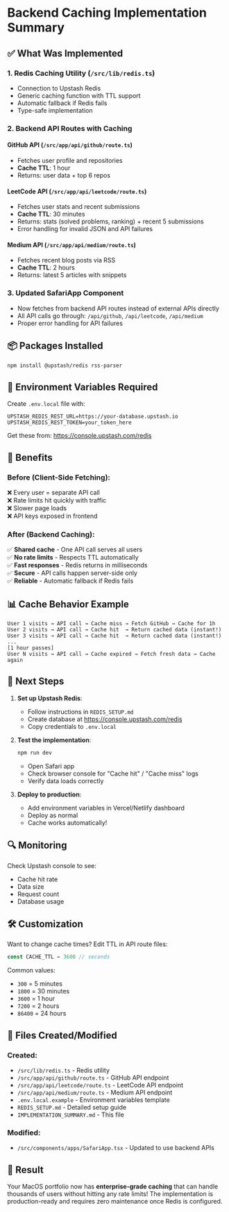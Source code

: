 # Backend Caching Implementation Summary

## ✅ What Was Implemented

### 1. Redis Caching Utility (`/src/lib/redis.ts`)
- Connection to Upstash Redis
- Generic caching function with TTL support
- Automatic fallback if Redis fails
- Type-safe implementation

### 2. Backend API Routes with Caching

#### GitHub API (`/src/app/api/github/route.ts`)
- Fetches user profile and repositories
- **Cache TTL**: 1 hour
- Returns: user data + top 6 repos

#### LeetCode API (`/src/app/api/leetcode/route.ts`)
- Fetches user stats and recent submissions
- **Cache TTL**: 30 minutes
- Returns: stats (solved problems, ranking) + recent 5 submissions
- Error handling for invalid JSON and API failures

#### Medium API (`/src/app/api/medium/route.ts`)
- Fetches recent blog posts via RSS
- **Cache TTL**: 2 hours
- Returns: latest 5 articles with snippets

### 3. Updated SafariApp Component
- Now fetches from backend API routes instead of external APIs directly
- All API calls go through: `/api/github`, `/api/leetcode`, `/api/medium`
- Proper error handling for API failures

## 📦 Packages Installed

```bash
npm install @upstash/redis rss-parser
```

## 🔑 Environment Variables Required

Create `.env.local` file with:

```env
UPSTASH_REDIS_REST_URL=https://your-database.upstash.io
UPSTASH_REDIS_REST_TOKEN=your_token_here
```

Get these from: https://console.upstash.com/redis

## 🎯 Benefits

### Before (Client-Side Fetching):
❌ Every user = separate API call  
❌ Rate limits hit quickly with traffic  
❌ Slower page loads  
❌ API keys exposed in frontend  

### After (Backend Caching):
✅ **Shared cache** - One API call serves all users  
✅ **No rate limits** - Respects TTL automatically  
✅ **Fast responses** - Redis returns in milliseconds  
✅ **Secure** - API calls happen server-side only  
✅ **Reliable** - Automatic fallback if Redis fails  

## 📊 Cache Behavior Example

```
User 1 visits → API call → Cache miss → Fetch GitHub → Cache for 1h
User 2 visits → API call → Cache hit  → Return cached data (instant!)
User 3 visits → API call → Cache hit  → Return cached data (instant!)
...
[1 hour passes]
User N visits → API call → Cache expired → Fetch fresh data → Cache again
```

## 🚀 Next Steps

1. **Set up Upstash Redis**:
   - Follow instructions in `REDIS_SETUP.md`
   - Create database at https://console.upstash.com/redis
   - Copy credentials to `.env.local`

2. **Test the implementation**:
   ```bash
   npm run dev
   ```
   - Open Safari app
   - Check browser console for "Cache hit" / "Cache miss" logs
   - Verify data loads correctly

3. **Deploy to production**:
   - Add environment variables in Vercel/Netlify dashboard
   - Deploy as normal
   - Cache works automatically!

## 🔍 Monitoring

Check Upstash console to see:
- Cache hit rate
- Data size
- Request count
- Database usage

## 🛠️ Customization

Want to change cache times? Edit TTL in API route files:

```typescript
const CACHE_TTL = 3600 // seconds
```

Common values:
- `300` = 5 minutes
- `1800` = 30 minutes
- `3600` = 1 hour
- `7200` = 2 hours
- `86400` = 24 hours

## 📝 Files Created/Modified

### Created:
- `/src/lib/redis.ts` - Redis utility
- `/src/app/api/github/route.ts` - GitHub API endpoint
- `/src/app/api/leetcode/route.ts` - LeetCode API endpoint
- `/src/app/api/medium/route.ts` - Medium API endpoint
- `.env.local.example` - Environment variables template
- `REDIS_SETUP.md` - Detailed setup guide
- `IMPLEMENTATION_SUMMARY.md` - This file

### Modified:
- `/src/components/apps/SafariApp.tsx` - Updated to use backend APIs

## 🎉 Result

Your MacOS portfolio now has **enterprise-grade caching** that can handle thousands of users without hitting any rate limits! The implementation is production-ready and requires zero maintenance once Redis is configured.
